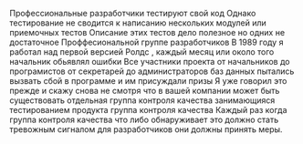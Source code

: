 Профессиональные разработчики тестируют свой код Однако тестирование не сводится к написанию нескольких модулей или приемочных тестов
Описание этих тестов дело полезное но одних не достаточное Проффесиональной группе разработчиков
В 1989 году я работал над первой версией Ролдс , каждый месяц или около того начальник обьявлял ошибки
Все участники проекта от начальников до програмистов от секретарей до администраторов баз данных пытались вызвать сбой в программе и им присуждали призы
Я уже говорил это прежде и скажу снова не смотря что в вашей компании может быть существовать отдельная группа контроля качества занимающияся тестированием продукта группа контроля качества
Каждый раз когда группа контроля качества что либо обнаруживает это должно стать тревожным сигналом для разработчиков они должны принять меры.